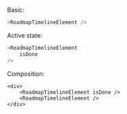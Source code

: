 Basic:

```js
<RoadmapTimelineElement />
```

Active state:

```js
<RoadmapTimelineElement
    isDone
/>
```

Composition:

```
<div>
    <RoadmapTimelineElement isDone />
    <RoadmapTimelineElement />
</div>
```

